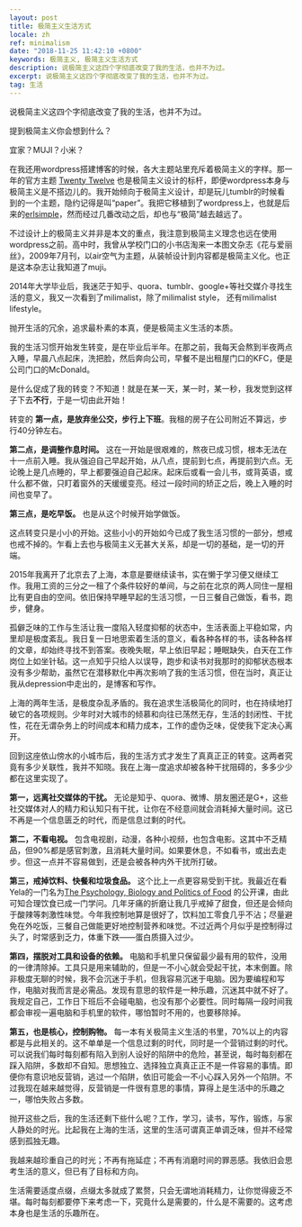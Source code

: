 ```yaml
---
layout: post
title: 极简主义生活方式
locale: zh
ref: minimalism
date: "2018-11-25 11:42:10 +0800"
keywords: 极简主义, 极简主义生活方式
description: 说极简主义这四个字彻底改变了我的生活，也并不为过。
excerpt: 说极简主义这四个字彻底改变了我的生活，也并不为过。
tag: 生活
---
```

说极简主义这四个字彻底改变了我的生活，也并不为过。

提到极简主义你会想到什么？

宜家？MUJI？小米？

在我还用wordpress搭建博客的时候，各大主题站里充斥着极简主义的字样。那一年的官方主题 [Twenty Twelve](https://wordpress.org/themes/twentytwelve/) 也是极简主义设计的标杆，即便wordpress本身与极简主义是不搭边儿的。我开始倾向于极简主义设计，却是玩儿tumblr的时候看到的一个主题，隐约记得是叫“paper”。我把它移植到了wordpress上，也就是后来的[erlsimple](https://github.com/erlzhang/erlsimple)，然而经过几番改动之后，却也与“极简”越去越远了。

不过设计上的极简主义并非是本文的重点，我注意到极简主义理念也远在使用wordpress之前。高中时，我曾从学校门口的小书店淘来一本图文杂志《花与爱丽丝》，2009年7月刊，以air空气为主题，从装帧设计到内容都是极简主义化。也正是这本杂志让我知道了muji。

2014年大学毕业后，我迷茫于知乎、quora、tumblr、google+等社交媒介寻找生活的意义，我又一次看到了milimalist，除了milimalist style， 还有milimalist lifestyle。

抛开生活的冗余，追求最朴素的本真，便是极简主义生活的本质。

我的生活习惯开始发生转变，是在毕业后半年。在那之前，我每天会熬到半夜两点入睡，早晨八点起床，洗把脸，然后奔向公司，早餐不是出租屋门口的KFC，便是公司门口的McDonald。

是什么促成了我的转变？不知道！就是在某一天，某一时，某一秒，我发觉到这样子下去**不行**，于是一切由此开始！

转变的 **第一点，是放弃坐公交，步行上下班**。我租的房子在公司附近不算远，步行40分钟左右。

**第二点，是调整作息时间。** 这在一开始是很艰难的，熬夜已成习惯，根本无法在十一点前入睡。我从强迫自己早起开始，从八点，提前到七点，再提前到六点。无论晚上是几点睡的，早上都要强迫自己起床。起床后或看一会儿书，或背英语，或什么都不做，只盯着窗外的天缓缓变亮。经过一段时间的矫正之后，晚上入睡的时间也变早了。

**第三点，是吃早饭。** 也是从这个时候开始学做饭。

这点转变只是小小的开始。这些小小的开始如今已成了我生活习惯的一部分，想戒也戒不掉的。乍看上去也与极简主义无甚大关系，却是一切的基础，是一切的开端。

2015年我离开了北京去了上海，本意是要继续读书，实在懒于学习便又继续工作。我用工资的三分之一租了个条件较好的单间，与之前在北京的两人同住一屋相比有更自由的空间。依旧保持早睡早起的生活习惯，一日三餐自己做饭，看书，跑步，健身。

孤僻乏味的工作与生活让我一度陷入轻度抑郁的状态中，生活表面上平稳如常，内里却是极度紊乱。我日复一日地思索着生活的意义，看各种各样的书，读各种各样的文章，却始终寻找不到答案。夜晚失眠，早上依旧早起；睡眠缺失，白天在工作岗位上如坐针毡。这一点知乎只给人以误导，跑步和读书对我那时的抑郁状态根本没有多少帮助，虽然它在潜移默化中再次影响了我的生活习惯，但在当时，真正让我从depression中走出的，是博客和写作。

上海的两年生活，是极度杂乱矛盾的。我在追求生活极简化的同时，也在持续地打破它的各项规则。少年时对大城市的倾慕和向往已荡然无存，生活的封闭性、干扰性，花在无谓杂务上的时间成本和精力成本，工作的虚伪乏味，促使我下定决心离开。

回到这座依山傍水的小城市后，我的生活方式才发生了真真正正的转变。这两者究竟有多少关联性，我并不知晓。我在上海一度追求却被各种干扰阻碍的，多多少少都在这里实现了。

**第一，远离社交媒体的干扰。** 无论是知乎、quora、微博、朋友圈还是G+，这些社交媒体对人的精力和认知只有干扰，让你在不经意间就会消耗掉大量时间。这已不再是一个信息匮乏的时代，而是信息过剩的时代。

**第二，不看电视。** 包含电视剧，动漫，各种小视频，也包含电影。这其中不乏精品，但90%都是感官刺激，且消耗大量时间。如果要休息，不如看书，或出去走步。但这一点并不容易做到，还是会被各种内外干扰所打破。

**第三，戒掉饮料、快餐和垃圾食品。** 这个比上一点更容易受到干扰。我最近在看Yela的一门名为[The Psychology, Biology and Politics of Food](https://oyc.yale.edu/psychology/psyc-123) 的公开课，由此可知合理饮食已成一门学问。几年牙痛的折磨让我几乎戒掉了甜食，但还是会倾向于酸辣等刺激性味觉。今年我控制地算是很好了，饮料加工零食几乎不沾；尽量避免在外吃饭，三餐自己做能更好地控制营养和味觉。不过近两个月似乎是控制得过头了，时常感到乏力，体重下跌——蛋白质摄入过少。

**第四，摆脱对工具和设备的依赖。** 电脑和手机里只保留最少最有用的软件，没用的一律清除掉。工具只是用来辅助的，但是一不小心就会受起干扰，本末倒置。除非极度无聊的时候，我不会沉迷于手机，但我容易沉迷于电脑。因为要编程和写作，电脑对我而言是必需品。发现有意思的软件是一种乐趣，沉迷其中就不好了。我规定自己，工作日下班后不会碰电脑，也没有那个必要性。同时每隔一段时间我都会审视一遍电脑和手机里的软件，哪怕暂时不用的，也要移除掉。

**第五，也是核心，控制购物。** 每一本有关极简主义生活的书里，70%以上的内容都是与此相关的。这不单单是一个信息过剩的时代，同时是一个营销过剩的时代。可以说我们每时每刻都有陷入到别人设好的陷阱中的危险，甚至说，每时每刻都在踩入陷阱，多数却不自知。思想独立、选择独立真真正正不是一件容易的事情。即便你有意识地反营销，逃过一个陷阱，依旧可能会一不小心踩入另外一个陷阱。不过我现在越来越觉得，反营销是一件很有意思的事情，算得上是生活中的乐趣之一，哪怕失败占多数。

抛开这些之后，我的生活还剩下些什么呢？工作，学习，读书，写作，锻炼，与家人静处的时光。比起我在上海的生活，这里的生活可谓真正单调乏味，但并不经常感到孤独无趣。

我越来越珍重自己的时光；不再有拖延症；不再有消磨时间的罪恶感。我依旧会思考生活的意义，但已有了目标和方向。

生活需要适度点缀，点缀太多就成了累赘，只会无谓地消耗精力，让你觉得疲乏不堪。每时每刻都要停下来考虑一下，究竟什么是需要的，什么是不需要的。这考虑本身也是生活的乐趣所在。
